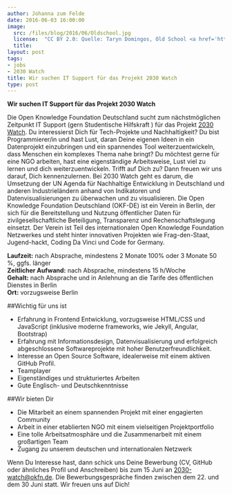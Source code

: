 ```yaml
---
author: Johanna zum Felde
date: 2016-06-03 16:00:00
image:
  src: /files/blog/2016/06/Oldschool.jpg
  license:  "CC BY 2.0: Quelle: Taryn Domingos, Old School <a href='https://www.flickr.com/photos/tarynmarie/218965633/in/photolist-kmfRx-7B4Xii-vhBLQ9-a6GPmL-pXC3MM-662Gp4-ce6EGQ-pXBZBt-37iJVd-5Wtibx-mcSv2-dssLCH-9JoCic-8JibeY-9xeHkK-jjoezf-qcMXUo-62tZmu-6hwHFW-d8auR5-otu8m9-gSPV9z-dvj4r-7GZC2c-dho5p-2VTqwG-9oEtSs-4Dm5BX-7GZBEv-bn7edW-junq-d8auf9-dagmPq-drQmbb-7GZb7i-98PULS-82iQc-3bUWhW-iyQwg-9zpRoM-oKH1ET-d8atD7-5Y8et-8bQ6sB-68GcF2-pijuye-7rD4r-5pJL16-9CmY3Z-719a1d'>Flickr</a>"
  title: 
layout: post
tags:
- jobs
- 2030 Watch
title: Wir suchen IT Support für das Projekt 2030 Watch
type: post
---
```


<strong>Wir suchen IT Support für das Projekt 2030 Watch</strong>

Die Open Knowledge Foundation Deutschland sucht zum nächstmöglichen Zeitpunkt  IT Support (gern Studentische Hilfskraft ) für das Projekt [2030 Watch](www.2030-watch.de).
Du interessierst Dich für Tech-Projekte und Nachhaltigkeit? Du bist Programmierer/in und hast Lust, daran Deine eigenen Ideen in ein Datenprojekt einzubringen und ein spannendes Tool weiterzuentwickeln, dass Menschen ein komplexes Thema nahe bringt? Du möchtest gerne für eine NGO arbeiten, hast eine eigenständige Arbeitsweise, Lust viel zu lernen und dich weiterzuentwickeln. Trifft auf Dich zu? Dann freuen wir uns darauf, Dich kennenzulernen. 
Bei 2030 Watch geht es darum, die Umsetzung der UN Agenda für Nachhaltige Entwicklung in Deutschland und anderen Industrieländern anhand von Indikatoren und Datenvisualisierungen zu überwachen und zu visualisieren. 
Die Open Knowledge Foundation Deutschland (OKF-DE) ist ein Verein in Berlin, der sich für die Bereitstellung und Nutzung öffentlicher Daten für zivilgesellschaftliche Beteiligung, Transparenz und Rechenschaftslegung einsetzt. Der Verein ist Teil des internationalen Open Knowledge Foundation Netzwerkes und steht hinter innovativen Projekten wie Frag-den-Staat, Jugend-hackt, Coding Da Vinci und Code for Germany. 

**Laufzeit:** nach Absprache, mindestens 2 Monate 100% oder 3 Monate 50 %, ggfs. länger <br />
**Zeitlicher Aufwand:** nach Absprache, mindestens 15 h/Woche <br />
**Gehalt:** nach Absprache und in Anlehnung an die Tarife des öffentlichen Dienstes in Berlin <br />
**Ort:** vorzugsweise Berlin <br />

##Wichtig für uns ist

* Erfahrung in Frontend Entwicklung, vorzugsweise  HTML/CSS und JavaScript (inklusive moderne frameworks, wie Jekyll, Angular, Bootstrap)
* Erfahrung mit Informationsdesign, Datenvisualisierung und erfolgreich abgeschlossene Softwareprojekte  mit hoher Benutzerfreundlichkeit.
* Interesse an Open Source Software, idealerweise mit einem aktiven GitHub Profil.
* Teamplayer
* Eigenständiges und strukturiertes Arbeiten
* Gute Englisch- und Deutschkenntnisse

##Wir bieten Dir

* Die Mitarbeit an einem spannenden Projekt mit einer engagierten Community
* Arbeit in einer etablierten NGO mit einem vielseitigen Projektportfolio
* Eine tolle Arbeitsatmosphäre und die Zusammenarbeit mit einem großartigen Team
* Zugang zu unserem deutschen und internationalen Netzwerk

Wenn Du Interesse hast, dann schick uns Deine Bewerbung (CV, GitHub oder ähnliches Profil und Anschreiben) bis zum 15 Juni an 2030-watch@okfn.de.  Die Bewerbungsgespräche finden zwischen dem 22. und dem 30 Juni statt.
Wir freuen uns auf Dich!
